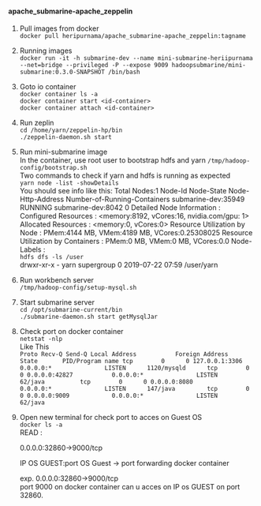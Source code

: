 #### apache_submarine-apache_zeppelin

1. Pull images from docker<br>
    ``` docker pull heripurnama/apache_submarine-apache_zeppelin:tagname ```
2. Running images <br>
    ``` docker run -it -h submarine-dev --name mini-submarine-heriipurnama --net=bridge --privileged -P --expose 9009 hadoopsubmarine/mini-submarine:0.3.0-SNAPSHOT /bin/bash ```
3. Goto io container <br>
    ``` docker container ls -a ``` <br>
    ```docker container start <id-container> ```<br>
    ```docker container attach <id-container> ```
3. Run zeplin <br>
    ``` cd /home/yarn/zeppelin-hp/bin ```<br>
    ```./zeppelin-daemon.sh start ```
3. Run mini-submarine image <br>
     In the container, use root user to bootstrap hdfs and yarn
    ``` /tmp/hadoop-config/bootstrap.sh ``` <br>
    Two commands to check if yarn and hdfs is running as expected <br>
    ``` yarn node -list -showDetails ``` <br>
        You should see info like this:
            Total Nodes:1
            Node-Id      Node-State	Node-Http-Address	Number-of-Running-Containers
    submarine-dev:35949         RUNNING	submarine-dev:8042                            0
    Detailed Node Information :
    Configured Resources : <memory:8192, vCores:16, nvidia.com/gpu: 1>
    Allocated Resources : <memory:0, vCores:0>
    Resource Utilization by Node : PMem:4144 MB, VMem:4189 MB, VCores:0.25308025
    Resource Utilization by Containers : PMem:0 MB, VMem:0 MB, VCores:0.0
    Node-Labels : <br>
    ``` hdfs dfs -ls /user ``` <br>
    drwxr-xr-x - yarn supergroup 0 2019-07-22 07:59 /user/yarn <br>
4. Run workbench server <br>
    ``` /tmp/hadoop-config/setup-mysql.sh ```
5. Start submarine server <br>
    ``` cd /opt/submarine-current/bin ``` <br>
    ``` ./submarine-daemon.sh start getMysqlJar ```
6. Check port on docker container <br>
   ``` netstat -nlp ``` <br> Like This<br>
   `` Proto Recv-Q Send-Q Local Address           Foreign Address         State       PID/Program name
tcp        0      0 127.0.0.1:3306          0.0.0.0:*               LISTEN      1120/mysqld     
tcp        0      0 0.0.0.0:42827           0.0.0.0:*               LISTEN      62/java         
tcp        0      0 0.0.0.0:8080            0.0.0.0:*               LISTEN      147/java        
tcp        0      0 0.0.0.0:9009            0.0.0.0:*               LISTEN      62/java   ``<br>
7. Open new terminal for check port to acces on Guest OS <br>
   ``` docker ls -a ``` <br>
   READ : <br>
   
   0.0.0.0:32860->9000/tcp <br>

   IP OS GUEST:port OS Guest -> port forwarding docker container <br>

   exp. 0.0.0.0:32860->9000/tcp <br>
   port 9000 on docker container can u acces on IP os GUEST on port 32860.





